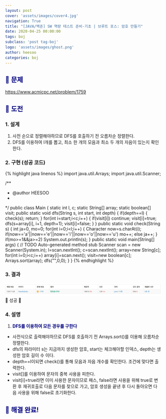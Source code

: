```yaml
---
layout: post
cover: 'assets/images/cover4.jpg'
navigation: True
title: "[JAVA/백준] SW 역량 테스트 준비-기초 | 브루트 포스: 암호 만들기"
date: 2020-04-25 00:00:00
tags: boj
subclass: 'post tag-boj'
logo: 'assets/images/ghost.png'
author: heesoo
categories: boj
---
```

## <span style="color:navy">👀 문제</span>
<https://www.acmicpc.net/problem/1759>

## <span style="color:navy">👊 도전</span>

### 1. 설계
1. 사전 순으로 정렬해야하므로 DFS를 호출하기 전 오름차순 정렬한다.
2. DFS를 이용하여 l개를 뽑고, 최소 한 개의 모음과 최소 두 개의 자음이 있는지 확인한다.

### 2. 구현 (성공 코드)
{% highlight java linenos %}
import java.util.Arrays;
import java.util.Scanner;

/**
 * @author HEESOO
 *
 */
public class Main {
	static int l, c;
	static String[] array;
	static boolean[] visit;
	public static void dfs(String s, int start, int depth) {
		if(depth==l) {
			check(s);
			return;
		}
		for(int i=start;i<c;i++) {
			if(visit[i]) continue;
			visit[i]=true;
			dfs(s+array[i], i+1, depth+1);
			visit[i]=false;
		}
	}
	public static void check(String s) {
		int ja=0, mo=0;
		for(int i=0;i<l;i++) {
			Character now=s.charAt(i);
			if(now=='a'||now=='e'||now=='i'||now=='o'||now=='u') mo++;
			else ja++;
		}
		if(mo>=1&&ja>=2) System.out.println(s);
	}
	public static void main(String[] args) {
		// TODO Auto-generated method stub
		Scanner scan = new Scanner(System.in);
		l=scan.nextInt();
		c=scan.nextInt();
		array=new String[c];
		for(int i=0;i<c;i++)
			array[i]=scan.next();
		visit=new boolean[c];
		Arrays.sort(array);
		dfs("",0,0);
	}
}
{% endhighlight %}

### 3. 결과
![실행결과](./assets/images/200425_7.PNG)
🤟 성공 🤟  

### 4. 설명
1. **<span style="color:navy">DFS를 이용하여 모든 경우를 구한다</span>**
- 사전식으로 출력해야하므로 DFS를 호출하기 전 Arrays.sort()를 이용해 오름차순 정렬한다.
- dfs의 파라미터 s는 지금까지 생성한 암호, start는 체크해야할 인덱스, depth는 생성한 암호 길이 수 이다.
- depth==l이되면 check()를 통해 모음과 자음 개수를 확인한다. 조건에 맞다면 출력한다.
- visit[]를 이용하여 문자의 중복 사용을 피한다. 
- visit[i]=true라면 이미 사용한 문자이므로 패스, false라면 사용을 위해 true로 변환 후 재귀호출로 다음 문자를 찾으로 가고, 암호 생성을 끝낸 후 다시 돌아오면 다음 사용을 위해 false로 초기화한다.

## <span style="color:navy">👏 해결 완료!</span>

